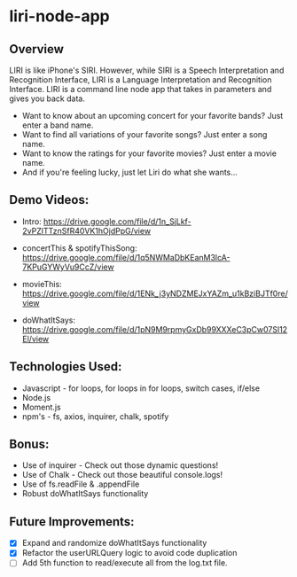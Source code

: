 # liri-node-app

## Overview
LIRI is like iPhone's SIRI. However, while SIRI is a Speech Interpretation and Recognition Interface, LIRI is a Language Interpretation and Recognition Interface. LIRI is a command line node app that takes in parameters and gives you back data.
* Want to know about an upcoming concert for your favorite bands? Just enter a band name.
* Want to find all variations of your favorite songs? Just enter a song name.
* Want to know the ratings for your favorite movies? Just enter a movie name.
* And if you're feeling lucky, just let Liri do what she wants...

## Demo Videos:
* Intro:
https://drive.google.com/file/d/1n_SjLkf-2vPZlTTznSfR40VK1hOjdPpG/view

* concertThis & spotifyThisSong:
https://drive.google.com/file/d/1q5NWMaDbKEanM3lcA-7KPuGYWyVu9CcZ/view

* movieThis:
https://drive.google.com/file/d/1ENk_j3yNDZMEJxYAZm_u1kBziBJTf0re/view

* doWhatItSays:
https://drive.google.com/file/d/1pN9M9rpmyGxDb99XXXeC3pCw07Sl12El/view

## Technologies Used:
* Javascript - for loops, for loops in for loops, switch cases, if/else
* Node.js
* Moment.js
* npm's - fs, axios, inquirer, chalk, spotify

## Bonus:
* Use of inquirer - Check out those dynamic questions!
* Use of Chalk - Check out those beautiful console.logs!
* Use of fs.readFile & .appendFile
* Robust doWhatItSays functionality

## Future Improvements:
* [x] Expand and randomize doWhatItSays functionality
* [x] Refactor the userURLQuery logic to avoid code duplication
* [ ] Add 5th function to read/execute all from the log.txt file.